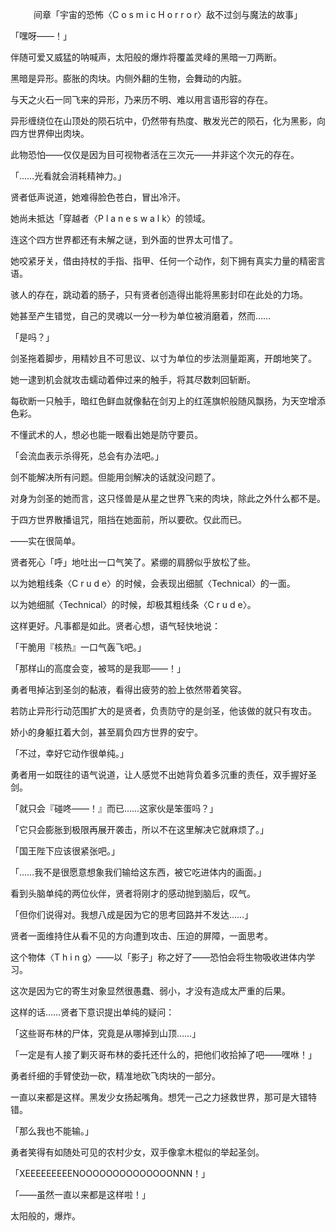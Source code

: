 <p align="center">间章「宇宙的恐怖〈C o s m i c H o r r o r〉敌不过剑与魔法的故事」</p>

「嘿呀——！」

伴随可爱又威猛的呐喊声，太阳般的爆炸将覆盖灵峰的黑暗一刀两断。

黑暗是异形。膨胀的肉块。内侧外翻的生物，会舞动的内脏。

与天之火石一同飞来的异形，乃来历不明、难以用言语形容的存在。

异形缠绕位在山顶处的陨石坑中，仍然带有热度、散发光芒的陨石，化为黑影，向四方世界伸出肉块。

此物恐怕——仅仅是因为目可视物者活在三次元——并非这个次元的存在。

「……光看就会消耗精神力。」

贤者低声说道，她难得脸色苍白，冒出冷汗。

她尚未抵达「穿越者〈P l a n e s w a l k〉的领域。

连这个四方世界都还有未解之谜，到外面的世界太可惜了。

她咬紧牙关，借由持杖的手指、指甲、任何一个动作，刻下拥有真实力量的精密言语。

骇人的存在，跳动着的肠子，只有贤者创造得出能将黑影封印在此处的力场。

她甚至产生错觉，自己的灵魂以一分一秒为单位被消磨着，然而……

「是吗？」

剑圣拖着脚步，用精妙且不可思议、以寸为单位的步法测量距离，开朗地笑了。

她一逮到机会就攻击蠕动着伸过来的触手，将其尽数刺回斩断。

每砍断一只触手，暗红色鲜血就像黏在剑刃上的红莲旗帜般随风飘扬，为天空增添色彩。

不懂武术的人，想必也能一眼看出她是防守要员。

「会流血表示杀得死，总会有办法吧。」

剑不能解决所有问题。但能用剑解决的话就没问题了。

对身为剑圣的她而言，这只怪兽是从星之世界飞来的肉块，除此之外什么都不是。

于四方世界散播诅咒，阻挡在她面前，所以要砍。仅此而已。

——实在很简单。

贤者死心「呼」地吐出一口气笑了。紧绷的肩膀似乎放松了些。

以为她粗线条〈C r u d e〉的时候，会表现出细腻〈Technical〉的一面。

以为她细腻〈Technical〉的时候，却极其粗线条〈C r u d e〉。

这样更好。凡事都是如此。贤者心想，语气轻快地说：

「干脆用『核热』一口气轰飞吧。」

「那样山的高度会变，被骂的是我耶——！」

勇者甩掉沾到圣剑的黏液，看得出疲劳的脸上依然带着笑容。

若防止异形行动范围扩大的是贤者，负责防守的是剑圣，他该做的就只有攻击。

娇小的身躯扛着大剑，甚至肩负四方世界的安宁。

「不过，幸好它动作很单纯。」

勇者用一如既往的语气说道，让人感觉不出她背负着多沉重的责任，双手握好圣剑。

「就只会『碰咚——！』而已……这家伙是笨蛋吗？」

「它只会膨胀到极限再展开袭击，所以不在这里解决它就麻烦了。」

「国王陛下应该很紧张吧。」

「……我不是很愿意想象我们输给这东西，被它吃进体内的画面。」

看到头脑单纯的两位伙伴，贤者将刚才的感动抛到脑后，叹气。

「但你们说得对。我想八成是因为它的思考回路并不发达……」

贤者一面维持住从看不见的方向遭到攻击、压迫的屏障，一面思考。

这个物体〈T h i n g〉——以「影子」称之好了——恐怕会将生物吸收进体内学习。

这次是因为它的寄生对象显然很愚蠢、弱小，才没有造成太严重的后果。

这样的话……贤者下意识提出单纯的疑问：

「这些哥布林的尸体，究竟是从哪掉到山顶……」

「一定是有人接了剿灭哥布林的委托还什么的，把他们收拾掉了吧——嘿咻！」

勇者纤细的手臂使劲一砍，精准地砍飞肉块的一部分。

一直以来都是这样。黑发少女扬起嘴角。想凭一己之力拯救世界，那可是大错特错。

「那么我也不能输。」

勇者笑得有如随处可见的农村少女，双手像拿木棍似的举起圣剑。

「XEEEEEEEEENOOOOOOOOOOOOOONNN！」

「——虽然一直以来都是这样啦！」

太阳般的，爆炸。

